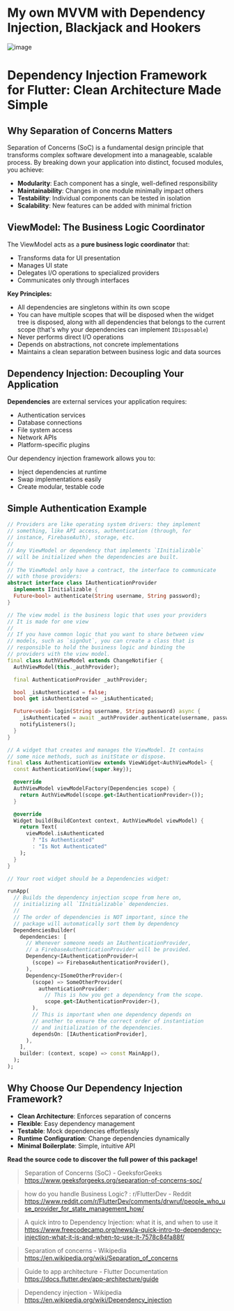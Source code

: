 # My own MVVM with Dependency Injection, Blackjack and Hookers

![image](https://kagi.com/proxy/3p1j1.jpg?c=kPRFzVRYJ3F-DHkv6vwSyo6yJrOaaUPxu7I4t2jBzblNnBvB47WswF8oshEqx9xq0EvIDpvq587ecyBv1JFODA%3D%3D)

# Dependency Injection Framework for Flutter: Clean Architecture Made Simple

## Why Separation of Concerns Matters

Separation of Concerns (SoC) is a fundamental design principle that transforms complex software development into a manageable, scalable process. By breaking down your application into distinct, focused modules, you achieve:

- **Modularity**: Each component has a single, well-defined responsibility
- **Maintainability**: Changes in one module minimally impact others
- **Testability**: Individual components can be tested in isolation
- **Scalability**: New features can be added with minimal friction

## ViewModel: The Business Logic Coordinator

The ViewModel acts as a **pure business logic coordinator** that:
- Transforms data for UI presentation
- Manages UI state
- Delegates I/O operations to specialized providers
- Communicates only through interfaces

**Key Principles:**
- All dependencies are singletons within its own scope
- You can have multiple scopes that will be disposed when the widget tree is disposed, along with all dependencies that belongs to the current scope (that's why your dependencies can implement `IDisposable`)
- Never performs direct I/O operations
- Depends on abstractions, not concrete implementations
- Maintains a clean separation between business logic and data sources

## Dependency Injection: Decoupling Your Application

**Dependencies** are external services your application requires:
- Authentication services
- Database connections
- File system access
- Network APIs
- Platform-specific plugins

Our dependency injection framework allows you to:
- Inject dependencies at runtime
- Swap implementations easily
- Create modular, testable code

## Simple Authentication Example

```dart
// Providers are like operating system drivers: they implement
// something, like API access, authentication (through, for 
// instance, FirebaseAuth), storage, etc.
//
// Any ViewModel or dependency that implements `IInitializable`
// will be initialized when the dependencies are built.
//
// The ViewModel only have a contract, the interface to communicate
// with those providers:
abstract interface class IAuthenticationProvider
  implements IInitializable {
  Future<bool> authenticate(String username, String password);
}

// The view model is the business logic that uses your providers
// It is made for one view
//
// If you have common logic that you want to share between view
// models, such as `signOut`, you can create a class that is
// responsible to hold the business logic and binding the
// providers with the view model.
final class AuthViewModel extends ChangeNotifier {
  AuthViewModel(this._authProvider);

  final AuthenticationProvider _authProvider;

  bool _isAuthenticated = false;
  bool get isAuthenticated => _isAuthenticated;

  Future<void> login(String username, String password) async {
    _isAuthenticated = await _authProvider.authenticate(username, password);
    notifyListeners();
  }
}

// A widget that creates and manages the ViewModel. It contains
// some nice methods, such as initState or dispose.
final class AuthenticationView extends ViewWidget<AuthViewModel> {
  const AuthenticationView({super.key});

  @override
  AuthViewModel viewModelFactory(Dependencies scope) {
    return AuthViewModel(scope.get<IAuthenticationProvider>());
  }

  @override
  Widget build(BuildContext context, AuthViewModel viewModel) {
    return Text(
      viewModel.isAuthenticated 
        ? "Is Authenticated" 
        : "Is Not Authenticated"
    );
  }
}

// Your root widget should be a Dependencies widget:

runApp(
  // Builds the dependency injection scope from here on,
  // initializing all `IInitializable` dependencies.
  //
  // The order of dependencies is NOT important, since the
  // package will automatically sort them by dependency
  DependenciesBuilder(
    dependencies: [
      // Whenever someone needs an IAuthenticationProvider,
      // a FirebaseAuthenticationProvider will be provided.
      Dependency<IAuthenticationProvider>(
        (scope) => FirebaseAuthenticationProvider(),
      ),
      Dependency<ISomeOtherProvider>(
        (scope) => SomeOtherProvider(
          authenticationProvider:
            // This is how you get a dependency from the scope.
            scope.get<IAuthenticationProvider>(),
        ),
        // This is important when one dependency depends on
        // another to ensure the correct order of instantiation
        // and initialization of the dependencies.
        dependsOn: [IAuthenticationProvider],
      ),
    ],
    builder: (context, scope) => const MainApp(),
  );
);
```


## Why Choose Our Dependency Injection Framework?

- **Clean Architecture**: Enforces separation of concerns
- **Flexible**: Easy dependency management
- **Testable**: Mock dependencies effortlessly
- **Runtime Configuration**: Change dependencies dynamically
- **Minimal Boilerplate**: Simple, intuitive API

**Read the source code to discover the full power of this package!**

> Separation of Concerns (SoC) - GeeksforGeeks https://www.geeksforgeeks.org/separation-of-concerns-soc/

> how do you handle Business Logic? : r/FlutterDev - Reddit https://www.reddit.com/r/FlutterDev/comments/drwruf/people_who_use_provider_for_state_management_how/

> A quick intro to Dependency Injection: what it is, and when to use it https://www.freecodecamp.org/news/a-quick-intro-to-dependency-injection-what-it-is-and-when-to-use-it-7578c84fa88f/

> Separation of concerns - Wikipedia https://en.wikipedia.org/wiki/Separation_of_concerns

> Guide to app architecture - Flutter Documentation https://docs.flutter.dev/app-architecture/guide

> Dependency injection - Wikipedia https://en.wikipedia.org/wiki/Dependency_injection
